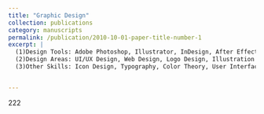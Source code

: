 ```yaml
---
title: "Graphic Design"
collection: publications
category: manuscripts
permalink: /publication/2010-10-01-paper-title-number-1
excerpt: |
  (1)Design Tools: Adobe Photoshop, Illustrator, InDesign, After Effects, Figma, CorelDRAW  
  (2)Design Areas: UI/UX Design, Web Design, Logo Design, Illustration  
  (3)Other Skills: Icon Design, Typography, Color Theory, User Interface Design, User Experience Design


---
```


222
